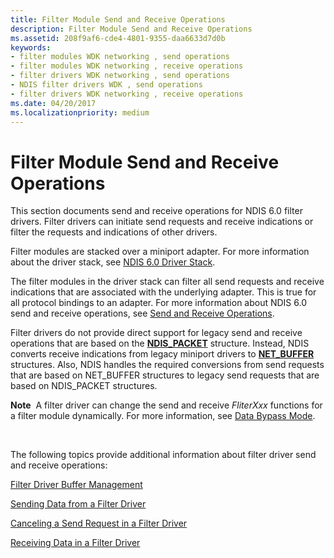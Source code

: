 ```yaml
---
title: Filter Module Send and Receive Operations
description: Filter Module Send and Receive Operations
ms.assetid: 208f9af6-cde4-4801-9355-daa6633d7d0b
keywords:
- filter modules WDK networking , send operations
- filter modules WDK networking , receive operations
- filter drivers WDK networking , send operations
- NDIS filter drivers WDK , send operations
- filter drivers WDK networking , receive operations
ms.date: 04/20/2017
ms.localizationpriority: medium
---
```


# Filter Module Send and Receive Operations





This section documents send and receive operations for NDIS 6.0 filter drivers. Filter drivers can initiate send requests and receive indications or filter the requests and indications of other drivers.

Filter modules are stacked over a miniport adapter. For more information about the driver stack, see [NDIS 6.0 Driver Stack](ndis-driver-stack.md).

The filter modules in the driver stack can filter all send requests and receive indications that are associated with the underlying adapter. This is true for all protocol bindings to an adapter. For more information about NDIS 6.0 send and receive operations, see [Send and Receive Operations](send-and-receive-operations.md).

Filter drivers do not provide direct support for legacy send and receive operations that are based on the [**NDIS\_PACKET**](https://msdn.microsoft.com/library/windows/hardware/ff557086) structure. Instead, NDIS converts receive indications from legacy miniport drivers to [**NET\_BUFFER**](https://msdn.microsoft.com/library/windows/hardware/ff568376) structures. Also, NDIS handles the required conversions from send requests that are based on NET\_BUFFER structures to legacy send requests that are based on NDIS\_PACKET structures.

**Note**  A filter driver can change the send and receive *FliterXxx* functions for a filter module dynamically. For more information, see [Data Bypass Mode](data-bypass-mode.md).

 

The following topics provide additional information about filter driver send and receive operations:

[Filter Driver Buffer Management](filter-driver-buffer-management.md)

[Sending Data from a Filter Driver](sending-data-from-a-filter-driver.md)

[Canceling a Send Request in a Filter Driver](canceling-a-send-request-in-a-filter-driver.md)

[Receiving Data in a Filter Driver](receiving-data-in-a-filter-driver.md)

 

 





